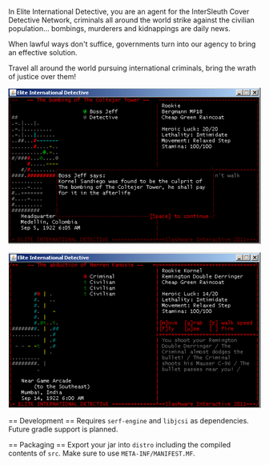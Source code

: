 In Elite International Detective, you are an agent for the InterSleuth Cover Detective Network,
criminals all around the world strike against the civilian population... bombings, murderers and
kidnappings are daily news.

When lawful ways don't suffice, governments turn into our agency to bring an effective solution.

Travel all around the world pursuing international criminals, bring the wrath of justice over them!

![Screenshot of the game showing a detective talking to his boss](project/day7.png)

![Screenshot of the game showing a detective in a gunfight with a criminal](project/day7-2.png)


== Development ==
Requires `serf-engine` and `libjcsi` as dependencies. Future gradle support is planned.

== Packaging ==
Export your jar into `distro` including the compiled contents of `src`. Make sure to use `META-INF/MANIFEST.MF`.
